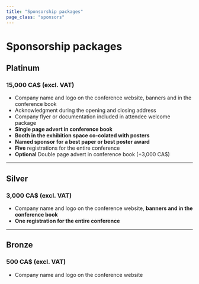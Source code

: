 ```yaml
---
title: "Sponsorship packages"
page_class: "sponsors"
---
```


# Sponsorship packages

## <span class="platinum">Platinum</span>
### <span class="amount">15,000 CA$ (excl. VAT)</span>

* Company name and logo on the conference website, banners and in the conference book
* Acknowledgment during the opening and closing address
* Company flyer or documentation included in attendee welcome package
* **Single page advert in conference book**
* **Booth in the exhibition space co-colated with posters**
* **Named sponsor for a best paper or best poster award**
* **Five** registrations for the entire conference
* **Optional** Double page advert in conference book (+3,000 CA$)

---

## <span class="silver">Silver</span>
### <span class="amount">3,000 CA$ (excl. VAT)</span>

* Company name and logo on the conference website, **banners and in the conference book**
* **One registration for the entire conference**

---

## <span class="bronze">Bronze</span>
### <span class="amount">500 CA$ (excl. VAT)</span>

* Company name and logo on the conference website